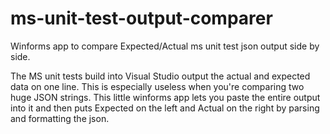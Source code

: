 # ms-unit-test-output-comparer
Winforms app to compare Expected/Actual ms unit test json output side by side.

The MS unit tests build into Visual Studio output the actual and expected data on one line. This is especially useless when you're comparing two huge JSON strings. This little winforms app lets you paste the entire output into it and then puts Expected on the left and Actual on the right by parsing and formatting the json.

